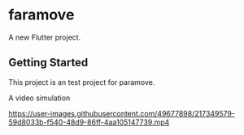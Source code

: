 # faramove

A new Flutter project.

## Getting Started

This project is an test project for paramove.



A video simulation


https://user-images.githubusercontent.com/49677898/217349579-59d8033b-f540-48d9-86ff-4aa105147739.mp4







